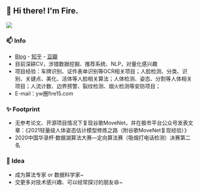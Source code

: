 
## 👋 Hi there! I'm Fire.



[![](https://github-readme-stats.vercel.app/api?username=fire717&show_icons=true&theme=onedark)](https://github.com/anuraghazra/github-readme-stats)

### 📫 Info
* [Blog](https://fire15.com) - [知乎](https://www.zhihu.com/people/yi-wei-07-17) - [豆瓣](https://www.douban.com/people/fire15) 
* 目前深耕CV，涉猎数据挖掘、推荐系统、NLP，对量化感兴趣
* 项目经验：车牌识别、证件表单识别等OCR相关项目；人脸检测、分类、识别、关键点、美化、活体等人脸相关算法；人体检测、姿态、分割等人体相关项目；人流计数、边界预警、裂纹检测、烟火检测等安防项目；
* E-mail：yw圈fire15.com

### ✨ Footprint
* 无参考论文、开源项目情况下复现谷歌MoveNet，并在极市平台公众号发表文章：《2021轻量级人体姿态估计模型修炼之路（附谷歌MoveNet复现经验）》
* 2020中国华录杯·数据湖算法大赛—定向算法赛（吸烟打电话检测）决赛第二名

### 💬 Idea
* 成为算法专家 or 数据科学家~
* 交更多对技术感兴趣、可以经常探讨的朋友😄~





<!--
示例
**fire717/fire717** is a ✨ _special_ ✨ repository because its `README.md` (this file) appears on your GitHub profile.


<h3 align="center"> 👋 Hi there! I'm Fire.</h3>

<p align="center">
  <a href="https://fire15.com">Blog</a> •
  <a href="https://www.douban.com/people/fire15/">豆瓣</a>
</p>


Here are some ideas to get you started:

- 🔭 I’m currently working on ...
- 🌱 I’m currently learning ...
- 👯 I’m looking to collaborate on ...
- 🤔 I’m looking for help with ...
- 💬 Ask me about ...
- 📫 How to reach me: ...
- 😄 Pronouns: ...
- ⚡ Fun fact: ...
-->
